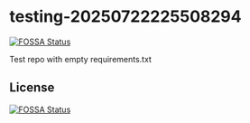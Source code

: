 # testing-20250722225508294
[![FOSSA Status](https://app.fossa.com/api/projects/git%2Bgithub.com%2Fkirogum%2Ftesting-20250722225508294.svg?type=shield)](https://app.fossa.com/projects/git%2Bgithub.com%2Fkirogum%2Ftesting-20250722225508294?ref=badge_shield)

Test repo with empty requirements.txt


## License
[![FOSSA Status](https://app.fossa.com/api/projects/git%2Bgithub.com%2Fkirogum%2Ftesting-20250722225508294.svg?type=large)](https://app.fossa.com/projects/git%2Bgithub.com%2Fkirogum%2Ftesting-20250722225508294?ref=badge_large)